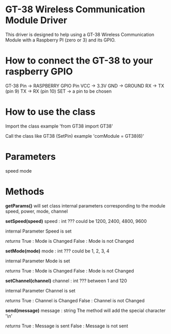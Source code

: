 # GT-38 Wireless Communication Module Driver

This driver is designed to help using a GT-38 Wireless Communication Module with a Raspberry PI (zero or 3) and its GPIO.

# How to connect the GT-38 to your raspberry GPIO
GT-38 Pin -> RASPBERRY GPIO Pin
VCC -> 3.3V
GND -> GROUND
RX -> TX (pin 9)
TX -> RX (pin 10)
SET -> a pin to be chosen

# How to use the class

Import the class 
example
'from GT38 import GT38'

Call the class like GT38 (SetPin)
example
'comModule = GT38(6)'
# Parameters
speed
mode


# Methods
__getParams()__
will set class internal parameters corresponding to the module speed, power, mode, channel

__setSpeed(speed)__
speed : int
??? could be 1200, 2400, 4800, 9600

internal Parameter Speed is set

_returns_
True : Mode is Changed
False : Mode is not Changed

__setMode(mode)__
mode : int
??? could be 1, 2, 3, 4

internal Parameter Mode is set

_returns_
True : Mode is Changed
False : Mode is not Changed

__setChannel(channel)__
channel : int
??? between 1 and 120 

internal Parameter Channel is set

_returns_
True : Channel is Changed
False : Channel is not Changed

__send(message)__
message : string
The method will add the special character '\n'

_returns_
True : Message is sent
False : Message is not sent
